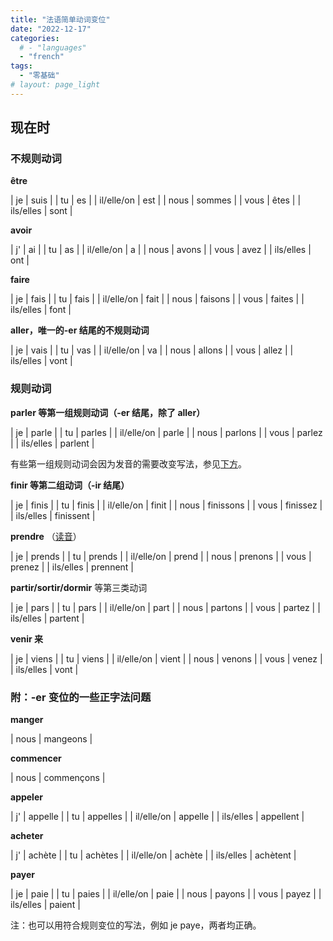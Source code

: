 ```yaml
---
title: "法语简单动词变位"
date: "2022-12-17"
categories: 
  # - "languages"
  - "french"
tags:
  - "零基础"
# layout: page_light
---
```


## **现在时**

### 不规则动词

**être**

| je          | suis    |
| tu          | es      |
| il/elle/on  | est     |
| nous        | sommes  |
| vous        | êtes    |
| ils/elles   | sont    |

**avoir**

| j'          | ai      |
| tu          | as      |
| il/elle/on  | a       |
| nous        | avons   |
| vous        | avez    |
| ils/elles   | ont     |

**faire**

| je          | fais    |
| tu          | fais    |
| il/elle/on  | fait    |
| nous        | faisons |
| vous        | faites  |
| ils/elles   | font    |

**aller，唯一的-er 结尾的不规则动词**

| je          | vais    |
| tu          | vas     |
| il/elle/on  | va      |
| nous        | allons  |
| vous        | allez   |
| ils/elles   | vont    |

### 规则动词

**parler 等第一组规则动词（-er 结尾，除了 aller）**

| je          | parle   |
| tu          | parles  |
| il/elle/on  | parle   |
| nous        | parlons |
| vous        | parlez  |
| ils/elles   | parlent |

有些第一组规则动词会因为发音的需要改变写法，参见[下方](#附-er-变位的一些正字法问题)。

**finir 等第二组动词（-ir 结尾）**

| je          | finis   |
| tu          | finis   |
| il/elle/on  | finit   |
| nous        | finissons   |
| vous        | finissez    |
| ils/elles   | finissent   |

**prendre** （[读音](/assets/audio/prendre.mp3)）

| je          | prends  |
| tu          | prends  |
| il/elle/on  | prend   |
| nous        | prenons |
| vous        | prenez  |
| ils/elles   | prennent    |

**partir/sortir/dormir** 等第三类动词

| je          | pars    |
| tu          | pars    |
| il/elle/on  | part    |
| nous        | partons |
| vous        | partez  |
| ils/elles   | partent |

**venir 来**

| je          | viens    |
| tu          | viens    |
| il/elle/on  | vient    |
| nous        | venons   |
| vous        | venez    |
| ils/elles   | vont     |

### 附：-er 变位的一些正字法问题

**manger**

| nous        | mangeons    |

**commencer**

| nous        | commençons  |

**appeler**

| j'          | appelle     |
| tu          | appelles    |
| il/elle/on  | appelle     |
| ils/elles   | appellent   |

**acheter**

| j'          | achète  |
| tu          | achètes |
| il/elle/on  | achète  |
| ils/elles   | achètent    |

**payer**

| je          | paie    |
| tu          | paies   |
| il/elle/on  | paie    |
| nous        | payons  |
| vous        | payez   |
| ils/elles   | paient  |

注：也可以用符合规则变位的写法，例如 je paye，两者均正确。
